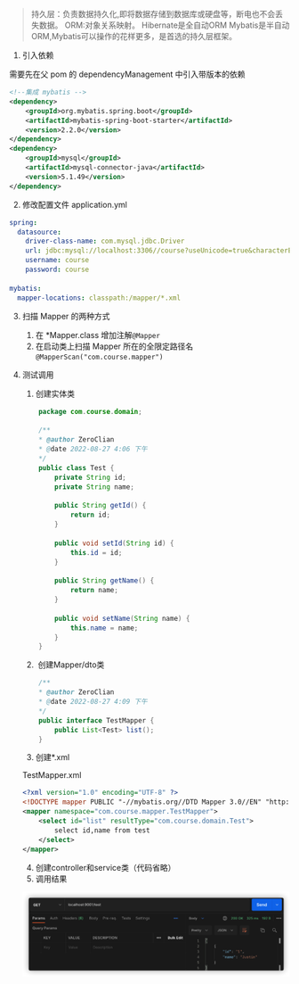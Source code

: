 > 持久层：负责数据持久化,即将数据存储到数据库或硬盘等，断电也不会丢失数据。
> ORM:对象关系映射。
> Hibernate是全自动ORM Mybatis是半自动ORM,Mybatis可以操作的花样更多，是首选的持久层框架。



1. 引入依赖

需要先在父 pom 的 dependencyManagement 中引入带版本的依赖

```xml
<!--集成 mybatis -->
<dependency>
    <groupId>org.mybatis.spring.boot</groupId>
    <artifactId>mybatis-spring-boot-starter</artifactId>
    <version>2.2.0</version>
</dependency>
<dependency>
    <groupId>mysql</groupId>
    <artifactId>mysql-connector-java</artifactId>
    <version>5.1.49</version>
</dependency>
```

2. 修改配置文件 application.yml

```yml
spring:
  datasource:
    driver-class-name: com.mysql.jdbc.Driver
    url: jdbc:mysql://localhost:3306//course?useUnicode=true&characterEncoding=utf8&serverTimezone=Asia/Shanghai&useSSL=false&rewriteBatchedStatements=true
    username: course
    password: course

mybatis:
  mapper-locations: classpath:/mapper/*.xml
```

3. 扫描 Mapper 的两种方式
   1. 在 *Mapper.class 增加注解`@Mapper`
   2. 在启动类上扫描 Mapper 所在的全限定路径名`@MapperScan("com.course.mapper")`

4. 测试调用
   1. 创建实体类

    ```java
        package com.course.domain;
    
        /**
        * @author ZeroClian
        * @date 2022-08-27 4:06 下午
        */
        public class Test {
            private String id;
            private String name;
    
            public String getId() {
                return id;
            }
    
            public void setId(String id) {
                this.id = id;
            }
    
            public String getName() {
                return name;
            }
    
            public void setName(String name) {
                this.name = name;
            }
        }
    ```
   2. ​	创建Mapper/dto类

    ```java
        /**
        * @author ZeroClian
        * @date 2022-08-27 4:09 下午
        */
        public interface TestMapper {
            public List<Test> list();
        }
    ```
   3. 创建*.xml

    TestMapper.xml

    ```xml
    <?xml version="1.0" encoding="UTF-8" ?>
    <!DOCTYPE mapper PUBLIC "-//mybatis.org//DTD Mapper 3.0//EN" "http://mybatis.org/dtd/mybatis-3-mapper.dtd" >
    <mapper namespace="com.course.mapper.TestMapper">
        <select id="list" resultType="com.course.domain.Test">
            select id,name from test
        </select>
    </mapper>
    ```
   4. 创建controller和service类（代码省略）
   5. 调用结果

    ![202208271704986](https://github.com/ZeroClian/picture/blob/master/img/202208271704986.png?raw=true)